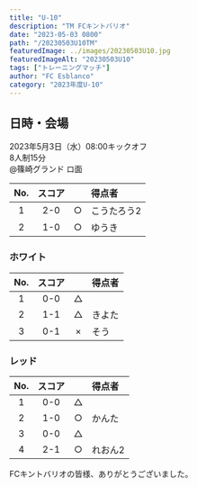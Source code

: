 ```yaml
---
title: "U-10"
description: "TM FCキントバリオ"
date: "2023-05-03 0800"
path: "/20230503U10TM"
featuredImage: ../images/20230503U10.jpg
featuredImageAlt: "20230503U10"
tags: ["トレーニングマッチ"]
author: "FC Esblanco"
category: "2023年度U-10"
---
```


## 日時・会場

2023年5月3日（水）08:00キックオフ  
8人制15分  
@篠崎グランド  ロ面


| No.| スコア |   | 得点者  |
|:--:|:------:|:-:|:--------|
| 1  | 2-0 | ○ |こうたろう2|
| 2  | 1-0 | ○ |ゆうき|

### ホワイト

| No.| スコア |   | 得点者  |
|:--:|:------:|:-:|:--------|
| 1  | 0-0 | △ ||
| 2  | 1-1 | △ |きよた|
| 3  | 0-1 | × |そう|

### レッド

| No.| スコア |   | 得点者  |
|:--:|:------:|:-:|:--------|
| 1  | 0-0 | △ ||
| 2  | 1-0 | ○ |かんた|
| 3  | 0-0 | △ ||
| 4  | 2-1 | ○ |れおん2|


FCキントバリオの皆様、ありがとうございました。
